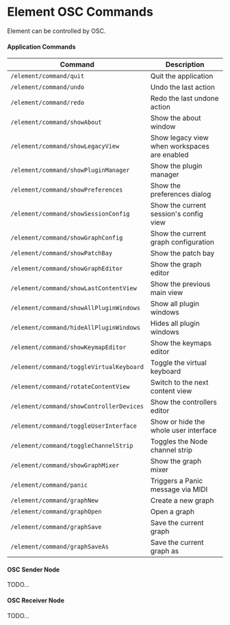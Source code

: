 # Element OSC Commands
Element can be controlled by OSC.

#### Application Commands

| Command  | Description   |
|----------|---------------|
| `/element/command/quit` | Quit the application |
| `/element/command/undo` | Undo the last action |
| `/element/command/redo` | Redo the last undone action |
| `/element/command/showAbout` | Show the about window |
| `/element/command/showLegacyView` | Show legacy view when workspaces are enabled |
| `/element/command/showPluginManager` | Show the plugin manager |
| `/element/command/showPreferences` | Show the preferences dialog |
| `/element/command/showSessionConfig` | Show the current session's config view |
| `/element/command/showGraphConfig` | Show the current graph configuration |
| `/element/command/showPatchBay` | Show the patch bay |
| `/element/command/showGraphEditor` | Show the graph editor |
| `/element/command/showLastContentView` | Show the previous main view |
| `/element/command/showAllPluginWindows` | Show all plugin windows |
| `/element/command/hideAllPluginWindows` | Hides all plugin windows |
| `/element/command/showKeymapEditor` | Show the keymaps editor |
| `/element/command/toggleVirtualKeyboard` | Toggle the virtual keyboard |
| `/element/command/rotateContentView` | Switch to the next content view |
| `/element/command/showControllerDevices` | Show the controllers editor |
| `/element/command/toggleUserInterface` | Show or hide the whole user interface |
| `/element/command/toggleChannelStrip` | Toggles the Node channel strip |
| `/element/command/showGraphMixer` | Show the graph mixer |
| `/element/command/panic` | Triggers a Panic message via MIDI |
| `/element/command/graphNew` | Create a new graph |
| `/element/command/graphOpen` | Open a graph |
| `/element/command/graphSave` | Save the current graph |
| `/element/command/graphSaveAs` | Save the current graph as |

#### OSC Sender Node
TODO...

#### OSC Receiver Node
TODO...
